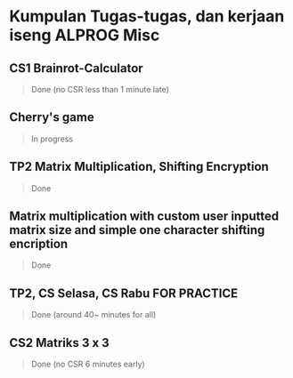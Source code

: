 # Kumpulan Tugas-tugas, dan kerjaan iseng ALPROG Misc

## CS1 Brainrot-Calculator
>Done (no CSR less than 1 minute late)

## Cherry's game
>In progress

## TP2 Matrix Multiplication, Shifting Encryption
>Done

## Matrix multiplication with custom user inputted matrix size and simple one character shifting encription
>Done

## TP2, CS Selasa, CS Rabu FOR PRACTICE
>Done (around 40~ minutes for all)

## CS2 Matriks 3 x 3
>Done (no CSR 6 minutes early)
